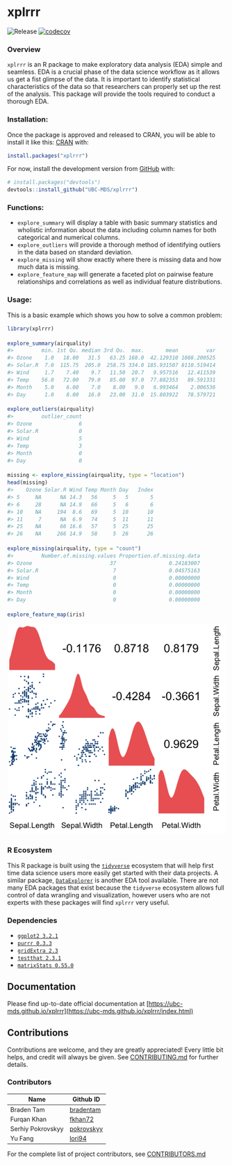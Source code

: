 
<!-- README.md is generated from README.Rmd. Please edit that file -->

# xplrrr

<!-- badges: start -->
![Release](https://github.com/UBC-MDS/xplrrr/workflows/R-CMD-check/badge.svg)  [![codecov](https://codecov.io/gh/UBC-MDS/xplrrr/branch/master/graph/badge.svg)](https://codecov.io/gh/UBC-MDS/xplrrr)
<!-- badges: end -->

### Overview

`xplrrr` is an R package to make exploratory data analysis (EDA) simple and seamless. EDA is a crucial phase of the data science workflow as it allows us get a fist glimpse of the data. It is important to identify statistical characteristics of the data so that researchers can properly set up the rest of the analysis. This package will provide the tools required to conduct a thorough EDA.


### Installation:

Once the package is approved and released to CRAN, you will be able to install it like this:
[CRAN](https://CRAN.R-project.org) with:

``` r
install.packages("xplrrr")
```

For now, install the development version from [GitHub](https://github.com/) with:

``` r
# install.packages("devtools")
devtools::install_github("UBC-MDS/xplrrr")
```

### Functions:

- `explore_summary` will display a table with basic summary statistics and wholistic information about the data including column names for both categorical and numerical columns.  
- `explore_outliers` will provide a thorough method of identifying outliers in the data based on standard deviation.
- `explore_missing` will show exactly where there is missing data and how much data is missing.
- `explore_feature_map` will generate a faceted plot on pairwise feature relationships and correlations as well as individual feature distributions.

### Usage:

This is a basic example which shows you how to solve a common problem:

``` r
library(xplrrr)

explore_summary(airquality)
#>         min. 1st Qu. median 3rd Qu.  max.       mean         var
#> Ozone    1.0   18.00   31.5   63.25 168.0  42.129310 1088.200525
#> Solar.R  7.0  115.75  205.0  258.75 334.0 185.931507 8110.519414
#> Wind     1.7    7.40    9.7   11.50  20.7   9.957516   12.411539
#> Temp    56.0   72.00   79.0   85.00  97.0  77.882353   89.591331
#> Month    5.0    6.00    7.0    8.00   9.0   6.993464    2.006536
#> Day      1.0    8.00   16.0   23.00  31.0  15.803922   78.579721

explore_outliers(airquality)
#>         outlier_count
#> Ozone               6
#> Solar.R             0
#> Wind                5
#> Temp                3
#> Month               0
#> Day                 0

missing <- explore_missing(airquality, type = "location")
head(missing)
#>    Ozone Solar.R Wind Temp Month Day   Index
#> 5     NA      NA 14.3   56     5   5       5
#> 6     28      NA 14.9   66     5   6       6
#> 10    NA     194  8.6   69     5  10      10
#> 11     7      NA  6.9   74     5  11      11
#> 25    NA      66 16.6   57     5  25      25
#> 26    NA     266 14.9   58     5  26      26

explore_missing(airquality, type = "count")
#>         Number.of.missing.values Proportion.of.missing.data
#> Ozone                         37                 0.24183007
#> Solar.R                        7                 0.04575163
#> Wind                           0                 0.00000000
#> Temp                           0                 0.00000000
#> Month                          0                 0.00000000
#> Day                            0                 0.00000000

explore_feature_map(iris)
```
![](/imgs/feature_map.png)

### R Ecosystem

This R package is built using the [`tidyverse`](https://www.tidyverse.org/) ecosystem that will help first time data science users more easily get started with their data projects. A similar package, [`DataExplorer`](https://cran.r-project.org/web/packages/DataExplorer/vignettes/dataexplorer-intro.html) is another EDA tool available. There are not many EDA packages that exist because the `tidyverse` ecosystem allows full control of data wrangling and visualization, however users who are not experts with these packages will find `xplrrr` very useful.

### Dependencies

- [`ggplot2 3.2.1`](https://github.com/tidyverse/ggplot2)  
- [`purrr 0.3.3`](https://github.com/tidyverse/purrr)  
- [`gridExtra 2.3`](https://github.com/cran/gridExtra)  
- [`testthat 2.3.1`](https://github.com/r-lib/testthat)  
- [`matrixStats 0.55.0`](https://github.com/HenrikBengtsson/matrixStats)  

## Documentation

Please find up-to-date official documentation at [https://ubc-mds.github.io/xplrrr](https://ubc-mds.github.io/xplrrr/index.html)

## Contributions

Contributions are welcome, and they are greatly appreciated! Every little bit
helps, and credit will always be given. See [CONTRIBUTING.md](CONTRIBUTING.md) for further details.

### Contributors

Name     | Github ID
------- | -------
Braden Tam   | [bradentam](https://github.com/bradentam)  
Furqan Khan  | [fkhan72](https://github.com/fkhan72)
Serhiy Pokrovskyy | [pokrovskyy](https://github.com/pokrovskyy)
Yu Fang | [lori94](https://github.com/lori94)  

For the complete list of project contributors, see [CONTRIBUTORS.md](CONTRIBUTORS.md)
